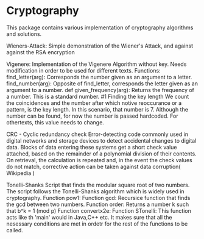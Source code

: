 # Cryptography
This package contains various implementation of cryptography algorithms and solutions.


Wieners-Attack:
Simple demonstration of the Wiener's Attack, and against against the RSA encryption

Vigenere:
Implementation of the Vigenere Algorithm without key. Needs modification in order to be used for different texts.
Functions:
find_letter(arg): Corresponds the number given as an argument to a letter.
find_number(arg): Opposite of find_letter, corresponds the letter given as an argument to a number.
def given_frequency(arg): Returns the frequency of a number. This is a standard number.
#1 Finding the key length We count the coincidences and the number after which notive reoccurance or a pattern, is the key length. In this scenario, that number is 7. Although the number can be found, for now the number is passed hardcoded. For othertexts, this value needs to change.

CRC - Cyclic redundancy check
Error-detecting code commonly used in digital networks and storage devices to detect accidental changes to digital data. Blocks of data entering these systems get a short check value attached, based on the remainder of a polynomial division of their contents. On retrieval, the calculation is repeated and, in the event the check values do not match, corrective action can be taken against data corruption( Wikipedia )

Tonelli-Shanks
Script that finds the modular square root of two numbers. The script follows the Tonelli-Shanks algorithm which is widely used in cryptography.
Function pow1:
Function gcd: Recursice function that finds the gcd between two numbers.
Function order: Returns a number k such that b^k = 1 (mod p)
Function convertx2e:
Function STonelli: This function acts like th 'main' would in Java,C++ etc. It makes sure that all the nesessary conditions are met in ordetr for the rest of the functions to be called.
